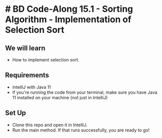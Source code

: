 # # BD Code-Along 15.1 - Sorting  Algorithm - Implementation of Selection Sort

## We will learn

- How to implement selection sort.

## Requirements

- IntelliJ with Java 11
- If you're running the code from your terminal, make sure you have Java 11 installed on your machine (not just in IntelliJ)

## Set Up

- Clone this repo and open it in IntelliJ. 
- Run the main method. If that runs successfully, you are ready to go!
